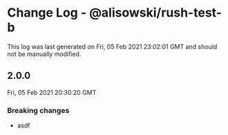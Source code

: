 # Change Log - @alisowski/rush-test-b

This log was last generated on Fri, 05 Feb 2021 23:02:01 GMT and should not be manually modified.

## 2.0.0
Fri, 05 Feb 2021 20:30:20 GMT

### Breaking changes

- asdf

